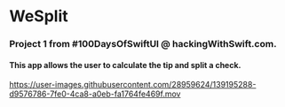 # WeSplit
### Project 1 from #100DaysOfSwiftUI @ hackingWithSwift.com.

#### This app allows the user to calculate the tip and split a check.

https://user-images.githubusercontent.com/28959624/139195288-d9576786-7fe0-4ca8-a0eb-fa1764fe469f.mov



